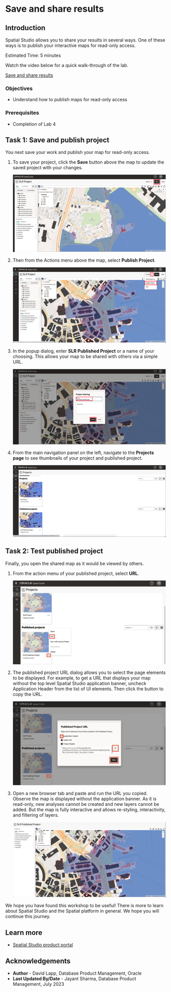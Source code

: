 # Save and share results

## Introduction

Spatial Studio allows you to share your results in several ways. One of these ways is to publish your interactive maps for read-only access.

Estimated Time: 5 minutes

Watch the video below for a quick walk-through of the lab.

[Save and share results](videohub:1_2xm5fy9b)

### Objectives

* Understand how to publish maps for read-only access

### Prerequisites

* Completion of Lab 4

## Task 1: Save and publish project

You next save your work and publish your map for read-only access.

1. To save your project, click the **Save** button above the map to update the saved project with your changes.

   ![Save project](images/save-share-01.png)

2. Then from the Actions menu above the map, select **Publish Project**.

   ![Publish project](images/save-share-02.png)

3. In the popup dialog, enter **SLR Published Project** or a name of your choosing.  This allows your map to be shared with others via a simple URL.

   ![Name the project](images/save-share-03.png)

4. From the main navigation panel on the left, navigate to the **Projects page** to see thumbnails of your project and published project.

   ![Find the published project in the projects list](images/save-share-04.png)

## Task 2: Test published project

Finally, you open the shared map as it would be viewed by others.

1. From the action menu of your published project, select **URL**.

   ![Copy the project´s URL](images/save-share-05.png)

2. The published project URL dialog allows you to select the page elements to be displayed. For example, to get a URL that displays your map without the top level Spatial Studio application banner, uncheck  Application Header from the list of UI elements. Then click the button to copy the URL.

   ![Set parameters for Published Project URL](images/save-share-06.png)

3. Open a new browser tab and paste and run the URL you copied. Observe the map is displayed without the application banner. As it is read-only, new analyses cannot be created and new layers cannot be added. But the map is fully interactive and allows re-styling, interactivity, and filtering of layers.

   ![Open the project URL in browser](images/save-share-07.png)

 We hope you have found this workshop to be useful! There is more to learn about Spatial Studio and the Spatial platform in general. We hope you will continue this journey.

## Learn more

* [Spatial Studio product portal](<https://www.oracle.com/database/spatial/#rc30p2>)

## Acknowledgements

* **Author** - David Lapp, Database Product Management, Oracle
* **Last Updated By/Date** - Jayant Sharma, Database Product Management, July 2023
